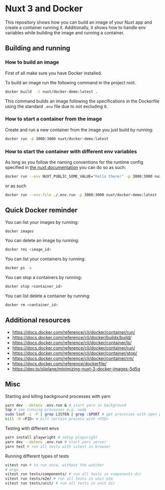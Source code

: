 # Nuxt 3 and Docker
This repository shows how you can build an image of your Nuxt app and create a container running it. Additionally, it shows how to handle env variables while building the image and running a container.
## Building and running
### How to build an image
First of all make sure you have Docker installed.

To build an image run the following command in the project root.
```bash
docker build  -t nuxt/docker-demo:latest .
```
This command builds an image following the specifications in the Dockerfile using the standard `.env` file due to not excluding it.

### How to start a container from the image
Create and run a new container from the image you just build by running:
```bash
docker run -p 3000:3000 nuxt/docker-demo:latest
```

### How to start the container with different env variables
As long as you follow the naming conventions for the runtime config specified in [the nuxt documentation](https://nuxt.com/docs/guide/going-further/runtime-config#environment-variables) you can do so as such:
```bash
docker run --env NUXT_PUBLIC_SOME_VALUE="hello there!" -p 3000:3000 nuxt/docker-demo:latest
```
or as such
```bash
docker run --env-file ./.env.run -p 3000:3000 nuxt/docker-demo:latest
```
## Quick Docker reminder
You can list your images by running:
```bash
docker images
```
You can delete an image by running:
```bash
docker rmi <image_id>
```
You can list your containers by running:
```bash
docker ps -a
```
You can stop a containers by running:
```bash
docker stop <container_id>
```
You can list delete a container by running:
```bash
docker rm <container_id>
```
## Additional resources
- https://docs.docker.com/reference/cli/docker/container/run/
- https://docs.docker.com/reference/cli/docker/buildx/build/
- https://docs.docker.com/reference/cli/docker/container/ls/
- https://docs.docker.com/reference/cli/docker/container/run/
- https://docs.docker.com/reference/cli/docker/container/stop/
- https://docs.docker.com/reference/cli/docker/container/rm/
- https://docs.docker.com/reference/dockerfile/
- https://dev.to/sliplane/minimizing-nuxt-3-docker-images-5d5g

## Misc
Starting and killing background processes with yarn
```bash
yarn dev --dotenv .env.run & # start yarn in background
top # see running processes e.g. node
sudo lsof -i -P | grep LISTEN | grep :$PORT # get processes with open ports e.g. node
kill -9 <PID> # kill certain process with <PID>
```
Testing with different envs
```bash
yarn install playwright # setup playwright
yarn dev --dotenv .env.run # start yarn server
yarn test # run all tests with vitest in browser
```
Running different types of tests
```bash
vitest run # to run once, without the watcher
# args
vitest run tests/components/ # run all tests in components dir
vitest run tests/e2e/ # run all tests in unit e2e
vitest run tests/unit/ # run all tests in unit dir
```
